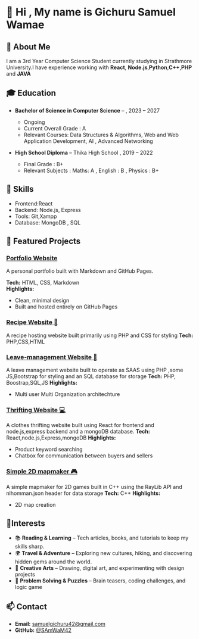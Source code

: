 # 👋 Hi  , My name is Gichuru Samuel Wamae

## 💼 About Me
I am a 3rd Year Computer Science Student currently studying in Strathmore University.I have experience working with **React**, **Node.js**,**Python**,**C++**,**PHP** and **JAVA**

## 🎓 Education
- **Bachelor of Science in Computer Science** – , 2023 – 2027  
  - Ongoing
  - Current Overall Grade : A   
  - Relevant Courses: Data Structures & Algorithms, Web and Web Application Development, AI , Advanced Networking

- **High School Diploma** – Thika High School , 2019 – 2022  
  - Final Grade : B+
  - Relevant Subjects : Maths: A , English : B , Physics : B+
  

## 🧠 Skills

- Frontend:React
- Backend: Node.js, Express
- Tools: Git,Xampp
- Database: MongoDB , SQL

## 🚀 Featured Projects
### [Portfolio Website](projects/portfolio.md)
A personal portfolio built with Markdown and GitHub Pages.

**Tech:** HTML, CSS, Markdown  
**Highlights:**
- Clean, minimal design  
- Built and hosted entirely on GitHub Pages

### [Recipe Website 🥣](https://github.com/SAmWaM42/simple-recipe-website)

A recipe hosting website built primarily using PHP and CSS for styling
**Tech:** PHP,CSS,HTML  

### [Leave-management Website 💼](https://github.com/SAmWaM42/api_proj)
A leave management website built to operate as SAAS using PHP ,some JS,Bootstrap for styling and an SQL database for storage
**Tech:** PHP, Boostrap,SQL,JS
**Highlights:**
- Multi user Multi Organization architechture

### [Thrifting Website 💻](https://github.com/SAmWaM42/IS_proj1)
A clothes thrifting website built using React for frontend and node.js,express backend and a mongoDB database.
**Tech:** React,node.js,Express,mongoDB
**Highlights:**
- Product keyword searching
- Chatbox for communication between buyers and sellers
### [Simple 2D mapmaker 🎮](https://github.com/SAmWaM42/2D_mapmaker)
A simple mapmaker for 2D games  built in C++ using the RayLib API and nlhomman.json header for data storage
**Tech:** C++
**Highlights:**
- 2D map creation 

## 🎨Interests
- 📚 **Reading & Learning** – Tech articles, books, and tutorials to keep my skills sharp.  
- 🌍 **Travel & Adventure** – Exploring new cultures, hiking, and discovering hidden gems around the world.  
- 🎨 **Creative Arts** – Drawing, digital art, and experimenting with design projects  
- 🧩 **Problem Solving & Puzzles** – Brain teasers, coding challenges, and logic game

## 📫 Contact
- **Email:** [samuelgichuru42@gmail.com](mailto:samuelgichuru42@gmail.com)
- **GitHub:** [@SAmWaM42](https://github.com/SAmWaM42)


<!--
**SAmWaM42/SAmWam42** is a ✨ _special_ ✨ repository because its `README.md` (this file) appears on your GitHub profile.

Here are some ideas to get you started:

- 🔭 I’m currently working on ...
- 🌱 I’m currently learning ...
- 👯 I’m looking to collaborate on ...
- 🤔 I’m looking for help with ...
- 💬 Ask me about ...
- 📫 How to reach me: ...
- 😄 Pronouns: ...
- ⚡ Fun fact: ...
-->

